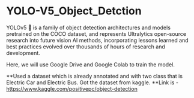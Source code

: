 # YOLO-V5_Object_Detction

YOLOv5 🚀 is a family of object detection architectures and models pretrained on the COCO dataset, and represents Ultralytics open-source research into future vision AI methods, incorporating lessons learned and best practices evolved over thousands of hours of research and development.

Here, we will use Google Drive and Google Colab to train the model.

**Used a dataset which is already annotated and with two class that is Electric Car and Electric Bus. Got the dataset from kaggle.
**Link is - https://www.kaggle.com/positivepc/object-detection
